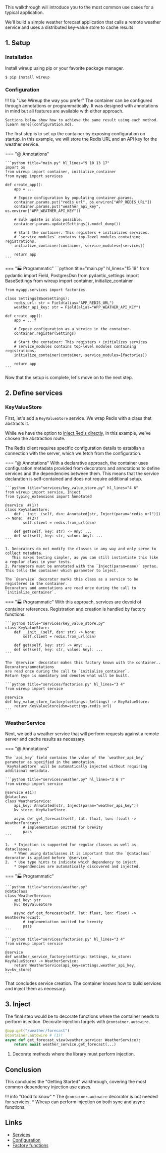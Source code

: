 This walkthrough will introduce you to the most common use cases for a typical application. 

We'll build a simple weather forecast application that calls a remote weather service 
and uses a distributed key-value store to cache results.


## 1. Setup

### Installation

Install wireup using pip or your favorite package manager.

```shell
$ pip install wireup
```

### Configuration

!!! tip "Use Wireup the way you prefer"
    The container can be configured through annotations or programmatically.
    It was designed with annotations in mind but all features are available with either approach.

    Sections below show how to achieve the same result using each method. [Learn more](configuration.md).

The first step is to set up the container by exposing configuration on startup.
In this example, we will store the Redis URL and an API key for the weather service.

=== "@ Annotations"

    ```python title="main.py" hl_lines="9 10 13 17"
    import os
    from wireup import container, initialize_container
    from myapp import services

    def create_app():
        app = ...
        
        # Expose configuration by populating container.params.
        container.params.put("redis_url", os.environ["APP_REDIS_URL"])
        container.params.put("weather_api_key", os.environ["APP_WEATHER_API_KEY"])

        # Bulk update is also possible.
        container.params.update(Settings().model_dump())
        
        # Start the container: This registers + initializes services.
        # `service_modules` contains top-level modules containing registrations.
        initialize_container(container, service_modules=[services])

        return app
    ```

=== "🏭 Programmatic"
    ```python title="main.py" hl_lines="15 19"
    from pydantic import Field, PostgresDsn
    from pydantic_settings import BaseSettings
    from wireup import container, initialize_container

    from myapp.services import factories
    
    class Settings(BaseSettings):
        redis_url: str = Field(alias="APP_REDIS_URL")  
        weather_api_key: str = Field(alias="APP_WEATHER_API_KEY")  

    def create_app():
        app = ...f
        
        # Expose configuration as a service in the container.
        container.register(Settings)
        
        # Start the container: This registers + initializes services
        # service_modules contains top-level modules containing registrations.
        initialize_container(container, service_modules=[factories])

        return app
    ```

Now that the setup is complete, let's move on to the next step.

## 2. Define services
### KeyValueStore

First, let's add a `KeyValueStore` service. We wrap Redis with a class that abstracts it. 

While we have the option to [inject Redis directly](factory_functions.md#inject-a-third-party-class), 
in this example, we've chosen the abstraction route. 

The Redis client requires specific configuration details to establish a connection with the server,
which we fetch from the configuration.

=== "@ Annotations"
    With a declarative approach, the container uses configuration metadata 
    provided from decorators and annotations to define services and the dependencies between them. 
    This means that the service declaration is self-contained and does not require additional setup.

    ```python title="services/key_value_store.py" hl_lines="4 6"
    from wireup import service, Inject
    from typing_extensions import Annotated

    @service  #(1)!
    class KeyValueStore:
        def __init__(self, dsn: Annotated[str, Inject(param="redis_url")]) -> None:  #(2)!
            self.client = redis.from_url(dsn)

        def get(self, key: str) -> Any: ...
        def set(self, key: str, value: Any): ...
    ```

    1. Decorators do not modify the classes in any way and only serve to collect metadata. 
       This makes testing simpler, as you can still instantiate this like a regular class in your tests.
    2. Parameters must be annotated with the `Inject(param=name)` syntax. This tells the container which parameter to inject.
    
    The `@service` decorator marks this class as a service to be registered in the container.
    Decorators and annotations are read once during the call to `initialize_container`.

=== "🏭 Programmatic"
    With this approach, services are devoid of container references. 
    Registration and creation is handled by factory functions.

    ```python title="services/key_value_store.py"
    class KeyValueStore:
        def __init__(self, dsn: str) -> None:
            self.client = redis.from_url(dsn)

        def get(self, key: str) -> Any: ...
        def set(self, key: str, value: Any): ...
    ```

    The `@service` decorator makes this factory known with the container.. Decorators/annotations
    are read once during the call to `initialize_container`. 
    Return type is mandatory and denotes what will be built.

    ```python title="services/factories.py" hl_lines="3 4"
    from wireup import service

    @service
    def key_value_store_factory(settings: Settings) -> KeyValueStore:
        return KeyValueStore(dsn=settings.redis_url)
    ```

### WeatherService

Next, we add a weather service that will perform requests against a remote server and cache results as necessary.

=== "@ Annotations"

    The `api_key` field contains the value of the `weather_api_key` parameter as specified in the annotation. 
    `KeyValueStore` will be automatically injected without requiring additional metadata.

    ```python title="services/weather.py" hl_lines="3 6 7"
    from wireup import service

    @service #(1)!
    @dataclass
    class WeatherService:
        api_key: Annotated[str, Inject(param="weather_api_key")]
        kv_store: KeyValueStore

        async def get_forecast(self, lat: float, lon: float) -> WeatherForecast:
            # implementation omitted for brevity
            pass
    ```

    1.  * Injection is supported for regular classes as well as dataclasses.
        * When using dataclasses it is important that the `@dataclass` decorator is applied before `@service`.
    2.  * Use type hints to indicate which dependency to inject.
        * Dependencies are automatically discovered and injected.

=== "🏭 Programmatic"

    ```python title="services/weather.py"
    @dataclass 
    class WeatherService:
        api_key: str
        kv: KeyValueStore

        async def get_forecast(self, lat: float, lon: float) -> WeatherForecast:
            # implementation omitted for brevity
            pass
    ```

    ```python title="services/factories.py" hl_lines="3 4"
    from wireup import service

    @service
    def weather_service_factory(settings: Settings, kv_store: KeyValueStore) -> WeatherService:
        return WeatherService(api_key=settings.weather_api_key, kv=kv_store)
    ```

That concludes service creation. The container knows how to build services and inject them as necessary.

## 3. Inject

The final step would be to decorate functions where the container needs to perform injection.
Decorate injection targets with `@container.autowire`.


```python title="views/posts.py" hl_lines="2"
@app.get("/weather/forecast")
@container.autowire # (1)!
async def get_forecast_view(weather_service: WeatherService):
    return await weather_service.get_forecast(...)
```

1. Decorate methods where the library must perform injection.

## Conclusion

This concludes the "Getting Started" walkthrough, covering the most common dependency injection use cases.

!!! info "Good to know"
    * The `@container.autowire` decorator is not needed for services.
    * Wireup can perform injection on both sync and async functions.

## Links

* [Services](services.md)
* [Configuration](configuration.md)
* [Factory functions](factory_functions.md)
